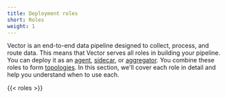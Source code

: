 ```yaml
---
title: Deployment roles
short: Roles
weight: 1
---
```


Vector is an end-to-end data pipeline designed to collect, process, and route data. This means that Vector serves all roles in building your pipeline. You can deploy it as an [agent](#agent), [sidecar](#sidecar), or [aggregator](#aggregator). You combine these roles to form [topologies]. In this section, we'll cover each role in detail and help you understand when to use each.

{{< roles >}}

[topologies]: /docs/setup/deployment/topologies
